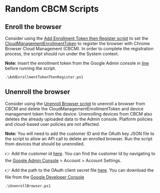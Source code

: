 # Random CBCM Scripts
## Enroll the browser
Consider using the [Add Enrollment Token then Register script](AddEnrollmentTokenThenRegister.ps1) to set the [CloudManagementEnrollmentToken](https://chromeenterprise.google/policies/#CloudManagementEnrollmentToken) to register the browser with Chrome Browser Cloud Management (CBCM). In order to complete the registration process, the script should run under the System context.

**Note:** Insert the enrollment token from the Google Admin console in [line](AddEnrollmentTokenThenRegister.ps1#L9) before running the script.

```
.\AddEnrollmentTokenThenRegister.ps1
```

## Unenroll the browser
Consider using the [Unenroll Browser script](UnenrollBrowser.ps1) to unenroll a browser from CBCM and delete the CloudManagementEnrollmentToken and device management token from the device. Unenrolling devices from CBCM also deletes the already uploaded data to the Admin console. Platform policies and cloud-based user policies are not affected.

**Note:** You will need to add the customer ID and the OAuth key JSON file to the script to allow an API call to delete an enrolled browser. Run the script from devices that should be unenrolled. 

 :point_right: Add the customer id [here](https://github.com/google/ChromeBrowserEnterprise/blob/main/ps/src/cbcm/UnenrollBrowser.ps1#L159). You can find the customer Id by navigating to the  [Google Admin Console](https://admin.google.com)  > Account > Account Settings. 
 
 :point_right: Add the path to the OAuth client secret file [here](https://github.com/google/ChromeBrowserEnterprise/blob/main/ps/src/cbcm/UnenrollBrowser.ps1#L161). You can download the file from the [Google Developer Console](https://console.developers.google.com/apis/api/admin.googleapis.com/overview?project=_)


```
.\UnenrollBrowser.ps1
```


